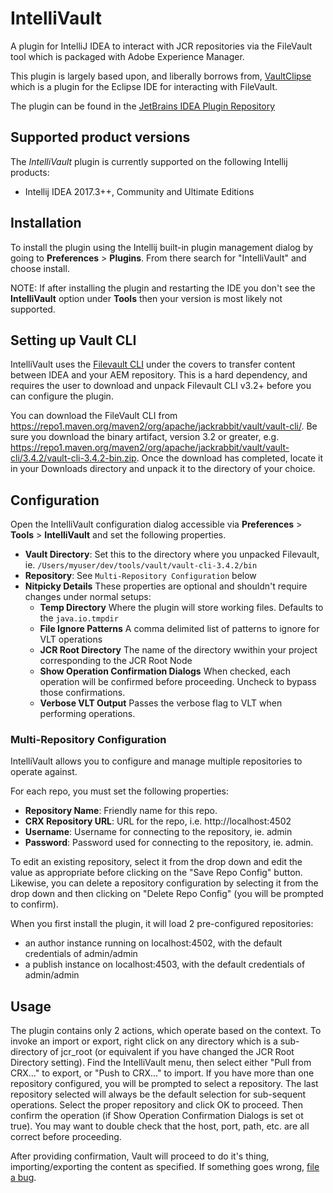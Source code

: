 # IntelliVault

A plugin for IntelliJ IDEA to interact with JCR repositories via the FileVault tool which is packaged with Adobe Experience Manager.

This plugin is largely based upon, and liberally borrows from, [VaultClipse](http://vaultclipse.sourceforge.net/) which is a plugin for the Eclipse IDE for interacting with FileVault.

The plugin can be found in the [JetBrains IDEA Plugin Repository](http://plugins.jetbrains.com/plugin/7328)

## Supported product versions

The *IntelliVault* plugin is currently supported on the following Intellij products:

* Intellij IDEA 2017.3++, Community and Ultimate Editions

## Installation

To install the plugin using the Intellij built-in plugin management dialog by going to **Preferences** > **Plugins**.  From there search for "IntelliVault" and choose install.

NOTE: If after installing the plugin and restarting the IDE you don't see the **IntelliVault** option under **Tools** then your version is most likely not supported.

## Setting up Vault CLI

IntelliVault uses the [Filevault CLI](https://docs.adobe.com/content/help/en/experience-manager-65/developing/devtools/ht-vlttool.html) under the covers to transfer content between IDEA and your AEM repository.  This is a hard dependency, and requires the user to download and unpack Filevault CLI v3.2+ before you can configure the plugin.

You can download the FileVault CLI from https://repo1.maven.org/maven2/org/apache/jackrabbit/vault/vault-cli/. Be sure you download the binary artifact, version 3.2 or greater, e.g. https://repo1.maven.org/maven2/org/apache/jackrabbit/vault/vault-cli/3.4.2/vault-cli-3.4.2-bin.zip.  Once the download has completed, locate it in your Downloads directory and unpack it to the directory of your choice.

## Configuration

Open the IntelliVault configuration dialog accessible via **Preferences** > **Tools** > **IntelliVault** and set the following properties.

- **Vault Directory**: Set this to the directory where you unpacked Filevault, ie. `/Users/myuser/dev/tools/vault/vault-cli-3.4.2/bin`
- **Repository**: See `Multi-Repository Configuration` below
- **Nitpicky Details** These properties are optional and shouldn't require changes under normal setups:
    - **Temp Directory** Where the plugin will store working files.  Defaults to the `java.io.tmpdir`
    - **File Ignore Patterns** A comma delimited list of patterns to ignore for VLT operations
    - **JCR Root Directory** The name of the directory wwithin your project corresponding to the JCR Root Node
    - **Show Operation Confirmation Dialogs** When checked, each operation will be confirmed before proceeding.  Uncheck to bypass  those confirmations.
    - **Verbose VLT Output** Passes the verbose flag to VLT when performing operations.
    
### Multi-Repository Configuration

IntelliVault allows you to configure and manage multiple repositories to operate against.

For each repo, you must set the following properties:

- **Repository Name**: Friendly name for this repo.
- **CRX Repository URL**: URL for the repo, i.e. http://localhost:4502
- **Username**: Username for connecting to the repository, ie. admin
- **Password**: Password used for connecting to the repository, ie. admin.

To edit an existing repository, select it from the drop down and edit the value as appropriate before clicking on the "Save Repo Config" button.  Likewise, you can delete a repository configuration by selecting it from the drop down and then clicking on "Delete Repo Config" (you will be prompted to confirm).

When you first install the plugin, it will load 2 pre-configured repositories:

- an author instance running on localhost:4502, with the default credentials of admin/admin
- a publish instance on localhost:4503, with the default credentials of admin/admin

## Usage

The plugin contains only 2 actions, which operate based on the context.  To invoke an import or export, right click on any directory which is a sub-directory of jcr_root (or equivalent if you have changed the JCR Root Directory setting).  Find the IntelliVault menu, then select either "Pull from CRX..." to export, or "Push to CRX..." to import.  If you have more than one repository configured, you will be prompted to select a repository.  The last repository selected will always be the default selection for sub-sequent operations.  Select the proper repository and click OK to proceed.  Then confirm the operation (if Show Operation Confirmation Dialogs is set ot true).  You may want to double check that the host, port, path, etc. are all correct before proceeding.

After providing confirmation, Vault will proceed to do it's thing, importing/exporting the content as specified.  If something goes wrong, [file a bug](https://github.com/shsteimer/IntelliVault/issues).


